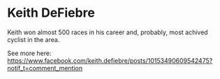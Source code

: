 # Keith DeFiebre

Keith won almost 500 races in his career and, probably, most achived cyclist in the area. 

See more here:
 https://www.facebook.com/keith.defiebre/posts/10153490609542475?notif_t=comment_mention
